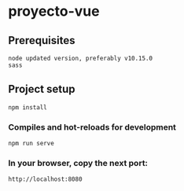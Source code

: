 # proyecto-vue
## Prerequisites
```
node updated version, preferably v10.15.0
sass  
```
## Project setup
```
npm install
```

### Compiles and hot-reloads for development
```
npm run serve
```
### In your browser, copy the next port:
```
http://localhost:8080
```
